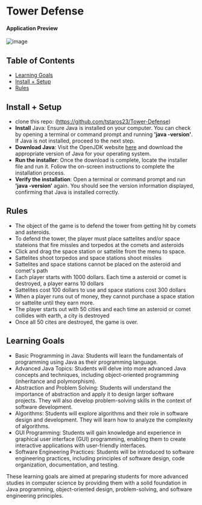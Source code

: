 # Tower Defense
#### Application Preview
![image](https://github.com/tstaros23/Tower-Defense/assets/81131454/a9278889-3f7c-4eb9-b379-57ba7045e4b9)


## Table of  Contents
  - [Learning Goals](#Learning-Goals)
  - [Install + Setup](#Set-up)
  - [Rules](#Rules)

## Install + Setup
- clone this repo: (https://github.com/tstaros23/Tower-Defense)
- **Install** Java: Ensure Java is installed on your computer. You can check by opening a terminal or command prompt and running **'java -version'**. If Java is not installed, proceed to the next step.
- **Download Java**: Visit the OpenJDK website [here](https://adoptopenjdk.net/) and download the appropriate version of Java for your operating system.
- **Run the installer**: Once the download is complete, locate the installer file and run it. Follow the on-screen instructions to complete the installation process.
- **Verify the installation**: Open a terminal or command prompt and run **'java -version'** again. You should see the version information displayed, confirming that Java is installed correctly.

## Rules
- The object of the game is to defend the tower from getting hit by comets and asteroids. 
- To defend the tower, the player must place  sattelites and/or space stateions that fire missles and torpedos at the comets and asteroids
- Click and drag the space station or sattelite from the menu to space.
- Sattelites shoot torpedos and space stations shoot missles
- Sattelites and space stations cannot be placed on the asteroid and comet's path
- Each player starts with 1000 dollars. Each time a asteroid or comet is destroyed, a player earns 10 dollars
- Sattelites cost 100 dollars to use and space stations cost 300 dollars
- When a player runs out of money, they cannot purchase a space station or sattelite until they earn more.
- The player starts out with 50 cities and each time an asteroid or comet collides with earth, a city is destroyed
- Once all 50 cites are destroyed, the game is over.


## Learning Goals
  - Basic Programming in Java: Students will learn the fundamentals of programming using Java as their programming language.
  - Advanced Java Topics: Students will delve into more advanced Java concepts and techniques, including object-oriented programming (inheritance and polymorphism).
  - Abstraction and Problem Solving: Students will understand the importance of abstraction and apply it to design larger software projects. They will also develop problem-solving skills in the context of software development.
  - Algorithms: Students will explore algorithms and their role in software design and development. They will learn how to analyze the complexity of algorithms.
  - GUI Programming: Students will gain knowledge and experience in graphical user interface (GUI) programming, enabling them to create interactive applications with user-friendly interfaces.
  - Software Engineering Practices: Students will be introduced to software engineering practices, including principles of software design, code organization, documentation, and testing.

These learning goals are aimed at preparing students for more advanced studies in computer science by providing them with a solid foundation in Java programming, object-oriented design, problem-solving, and software engineering principles.
